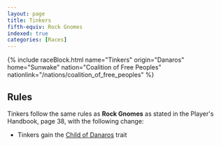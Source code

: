 ```yaml
---
layout: page
title: Tinkers
fifth-equiv: Rock Gnomes
indexed: true
categories: [Races]
---
```


{% include raceBlock.html name="Tinkers" origin="Danaros" home="Sunwake" nation="Coalition of Free Peoples" nationlink="/nations/coalition_of_free_peoples" %}

## Rules

Tinkers follow the same rules as **Rock Gnomes** as stated in the Player's Handbook, page 38, with the following change:

- Tinkers gain the [Child of Danaros](/rules/child_of_danaros) trait
